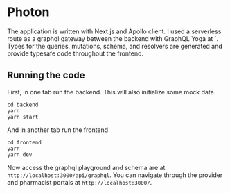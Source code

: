 # Photon

The application is written with Next.js and Apollo client. I used a serverless route as a graphql gateway between the backend with GraphQL Yoga at `. Types for the queries, mutations, schema, and resolvers are generated and provide typesafe code throughout the frontend.

## Running the code

First, in one tab run the backend. This will also initialize some mock data.

```
cd backend
yarn
yarn start
```

And in another tab run the frontend

```
cd frontend
yarn
yarn dev
```

Now access the graphql playground and schema are at `http://localhost:3000/api/graphql`. You can navigate through the provider and pharmacist portals at `http://localhost:3000/`.
